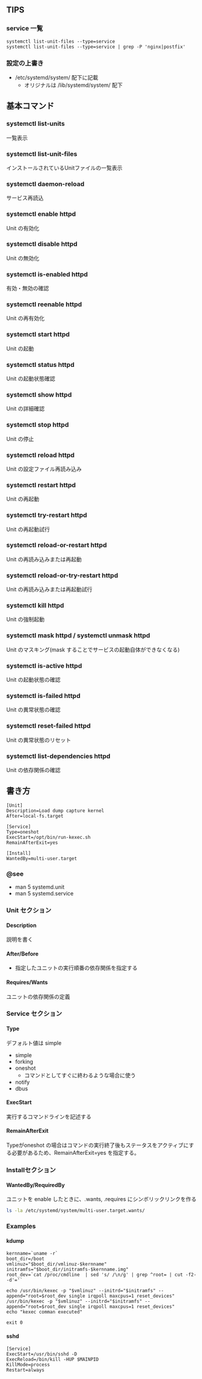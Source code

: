 ## TIPS
### service 一覧

```
systemctl list-unit-files --type=service
systemctl list-unit-files --type=service | grep -P 'nginx|postfix'
```

### 設定の上書き
-  /etc/systemd/system/ 配下に記載
	- オリジナルは /lib/systemd/system/ 配下

## 基本コマンド
### systemctl list-units
一覧表示

### systemctl list-unit-files
インストールされているUnitファイルの一覧表示

### systemctl daemon-reload
サービス再読込

### systemctl enable httpd
Unit の有効化

### systemctl disable httpd
Unit の無効化

### systemctl is-enabled httpd
有効・無効の確認

### systemctl reenable httpd
Unit の再有効化

### systemctl start httpd
Unit の起動

### systemctl status httpd
Unit の起動状態確認

### systemctl show httpd
Unit の詳細確認

### systemctl stop httpd
Unit の停止

### systemctl reload httpd
Unit の設定ファイル再読み込み

### systemctl restart httpd
Unit の再起動

### systemctl try-restart httpd
Unit の再起動試行

### systemctl reload-or-restart httpd
Unit の再読み込みまたは再起動

### systemctl reload-or-try-restart httpd
Unit の再読み込みまたは再起動試行

### systemctl kill httpd
Unit の強制起動

### systemctl mask httpd / systemctl unmask httpd
Unit のマスキング(mask することでサービスの起動自体ができなくなる)

### systemctl is-active httpd
Unit の起動状態の確認

### systemctl is-failed httpd
Unit の異常状態の確認

### systemctl reset-failed httpd
Unit の異常状態のリセット

### systemctl list-dependencies httpd
Unit の依存関係の確認

## 書き方
```
[Unit]
Description=Load dump capture kernel
After=local-fs.target

[Service]
Type=oneshot
ExecStart=/opt/bin/run-kexec.sh
RemainAfterExit=yes

[Install]
WantedBy=multi-user.target
```

### @see
- man 5 systemd.unit
- man 5 systemd.service

### Unit セクション
#### Description
説明を書く

#### After/Before
- 指定したユニットの実行順番の依存関係を指定する

#### Requires/Wants
ユニットの依存関係の定義

### Service セクション
#### Type
デフォルト値は simple
- simple
- forking
- oneshot
	- コマンドとしてすぐに終わるような場合に使う
- notify
- dbus

#### ExecStart
実行するコマンドラインを記述する

#### RemainAfterExit
Typeがoneshot の場合はコマンドの実行終了後もステータスをアクティブにする必要があるため、RemainAfterExit=yes を指定する。

### Installセクション
#### WantedBy/RequiredBy
ユニットを enable したときに、.wants, .requires にシンボリックリンクを作る

```bash
ls -la /etc/systemd/system/multi-user.target.wants/
```

### Examples

#### kdump
```
kernname=`uname -r`
boot_dir=/boot
vmlinuz="$boot_dir/vmlinuz-$kernname"
initramfs="$boot_dir/initramfs-$kernname.img"
root_dev=`cat /proc/cmdline  | sed 's/ /\n/g' | grep ^root= | cut -f2- -d'='`

echo /usr/bin/kexec -p "$vmlinuz" --initrd="$initramfs" --append="root=$root_dev single irqpoll maxcpus=1 reset_devices"
/usr/bin/kexec -p "$vmlinuz" --initrd="$initramfs" --append="root=$root_dev single irqpoll maxcpus=1 reset_devices"
echo "kexec comman executed"

exit 0
```

#### sshd
```
[Service]
ExecStart=/usr/bin/sshd -D
ExecReload=/bin/kill -HUP $MAINPID
KillMode=process
Restart=always
```
